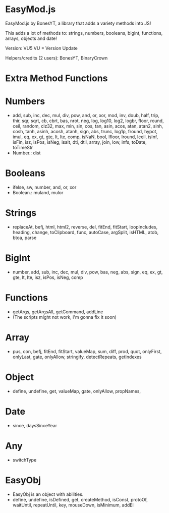 # EasyMod.js
EasyMod.js by BonesYT, a library that adds a variety methods into JS!

This adds a lot of methods to: strings, numbers, booleans, bigint, functions, arrays, objects and date!

Version: VU5
VU = Version Update 

Helpers/credits (2 users): BonesYT, BinaryCrown

# Extra Method Functions
# Numbers
* add, sub, inc, dec, mul, div, pow, and, or, xor, mod, inv, doub, half, trip, thir, sqr, sqrt, cb, cbrt, bas, nrot, neg, log, log10, log2, logbr, floor, round, ceil, random, clz32, max, min, sin, cos, tan, asin, acos, atan, atan2, sinh, cosh, tanh, asinh, acosh, atanh, sign, abs, trunc, log1p, fround, hypot, imul, eq, ex, gt, gte, lt, lte, comp, isNaN, bool, lfloor, lround, lceil, isInf, isFin, isz, isPos, isNeg, isalt, dti, dtil, array, join, low, infs, toDate, toTimeStr
* Number.: dist
# Booleans
* ifelse, sw, number, and, or, xor
* Boolean.: muland, mulor
# Strings
* replaceAt, befj, html, html2, reverse, del, fitEnd, fitStart, loopIncludes, heading, change, toClipboard, func, autoCase, argSplit, isHTML, atob, btoa, parse
# BigInt
* number, add, sub, inc, dec, mul, div, pow, bas, neg, abs, sign, eq, ex, gt, gte, lt, lte, isz, isPos, isNeg, comp
# Functions
* getArgs, getArgsAll, getCommand, addLine
* (The scripts might not work, i'm gonna fix it soon)
# Array
* pus, con, befj, fitEnd, fitStart, valueMap, sum, diff, prod, quot, onlyFirst, onlyLast, gate, onlyAllow, stringify, detectRepeats, getIndexes
# Object
* define, undefine, get, valueMap, gate, onlyAllow, propNames,
# Date
* since, daysSinceYear
# Any
* switchType

# EasyObj
* EasyObj is an object with abilities.
* define, undefine, isDefined, get, createMethod, isConst, protoOf, waitUntil, repeatUntil, key, mouseDown, isMinimum, addEl